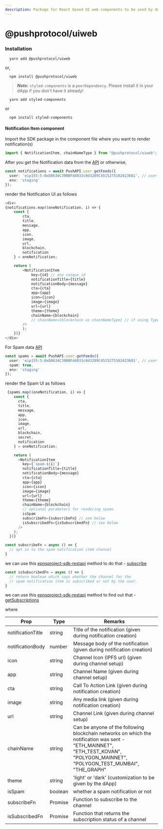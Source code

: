 ```yaml
---
description: Package for React based UI web components to be used by dApp.
---
```


# @pushprotocol/uiweb

### Installation

```
  yarn add @pushprotocol/uiweb
```

or,

```
  npm install @pushprotocol/uiweb  
```

> _**Note:**_ `styled-components` is a `peerDependency`. Please install it in your dApp if you don't have it already!

```
  yarn add styled-components
```

or

```
  npm install styled-components  
```

#### Notification Item component

Import the SDK package in the component file where you want to render notification(s)

```typescript
import { NotificationItem, chainNameType } from "@pushprotocol/uiweb";
```

After you get the Notification data from the [API](https://app.gitbook.com/o/-MCJn6rNLQKVOk-aCimu/s/pQzrIQwtTyxis5s10tsE/\~/changes/OfIXJ2KYkdQs4ZwCZcMo/developer-tooling/epns-sdk/sdk-packages/epnsproject-sdk-restapi) or otherwise,

```typescript
const notifications = await PushAPI.user.getFeeds({
  user: 'eip155:5:0xD8634C39BBFd4033c0d3289C4515275102423681', // user address in CAIP
  env: 'staging'
});
```

render the Notification UI as follows

```typescript
<div>
{notifications.map((oneNotification, i) => {
    const { 
        cta,
        title,
        message,
        app,
        icon,
        image,
        url,
        blockchain,
        notification
    } = oneNotification;

    return (
        <NotificationItem
            key={id} // any unique id
            notificationTitle={title}
            notificationBody={message}
            cta={cta}
            app={app}
            icon={icon}
            image={image}
            url={url}
            theme={theme}
            chainName={blockchain}
            // chainName={blockchain as chainNameType} // if using Typescript
        />
        );
    })}
</div>
```

For Spam data [API](https://github.com/ethereum-push-notification-service/epns-sdk/blob/main/packages/restapi/README.md#fetching-user-spam-notifications)

```typescript
const spams = await PushAPI.user.getFeeds({
  user: 'eip155:5:0xD8634C39BBFd4033c0d3289C4515275102423681', // user address in CAIP
  spam: true,
  env: 'staging'
});
```

render the Spam UI as follows

```typescript
 {spams.map((oneNotification, i) => {
    const { 
      cta,
      title,
      message,
      app,
      icon,
      image,
      url,
      blockchain,
      secret,
      notification
    } = oneNotification;

    return (
      <NotificationItem
        key={`spam-${i}`}
        notificationTitle={title}
        notificationBody={message}
        cta={cta}
        app={app}
        icon={icon}
        image={image}
        url={url}
        theme={theme}
        chainName={blockchain}
        // optional parameters for rendering spams
        isSpam
        subscribeFn={subscribeFn} // see below
        isSubscribedFn={isSubscribedFn} // see below
      />
    );
  })}
```

```typescript
const subscribeFn = async () => {
  // opt in to the spam notification item channel
}
```

we can use this [epnsproject-sdk-restapi](epnsproject-sdk-restapi/ "mention") method to do that - [subscribe](https://github.com/ethereum-push-notification-service/sdk/blob/main/packages/restapi/README.md#opt-in-to-a-channel)

```typescript
const isSubscribedFn = async () => {
  // return boolean which says whether the channel for the 
  // spam notification item is subscribed or not by the user.
}
```

we can use this [epnsproject-sdk-restapi](epnsproject-sdk-restapi/ "mention") method to find out that - [getSubscriptions](https://github.com/ethereum-push-notification-service/epns-sdk/blob/main/packages/restapi/README.md#fetching-user-subscriptions)

where

| Prop              | Type    | Remarks                                                                                                                                                                               |
| ----------------- | ------- | ------------------------------------------------------------------------------------------------------------------------------------------------------------------------------------- |
| notificationTitle | string  | Title of the notification (given during notification creation)                                                                                                                        |
| notificationBody  | number  | Message body of the notification (given during notification creation)                                                                                                                 |
| icon              | string  | Channel Icon (IPFS url) (given during channel setup)                                                                                                                                  |
| app               | string  | Channel Name (given during channel setup)                                                                                                                                             |
| cta               | string  | Call To Action Link (given during notification creation)                                                                                                                              |
| image             | string  | Any media link (given during notification creation)                                                                                                                                   |
| url               | string  | Channel Link (given during channel setup)                                                                                                                                             |
| chainName         | string  | Can be anyone of the following blockchain networks on which the notification was sent - "ETH\_MAINNET", "ETH\_TEST\_KOVAN", "POLYGON\_MAINNET", "POLYGON\_TEST\_MUMBAI", "THE\_GRAPH" |
| theme             | string  | 'light' or 'dark' (customization to be given by the dApp)                                                                                                                             |
| isSpam            | boolean | whether a spam notification or not                                                                                                                                                    |
| subscribeFn       | Promise | Function to subscribe to the channel                                                                                                                                                  |
| isSubscribedFn    | Promise | Function that returns the subscription status of a channel                                                                                                                            |
